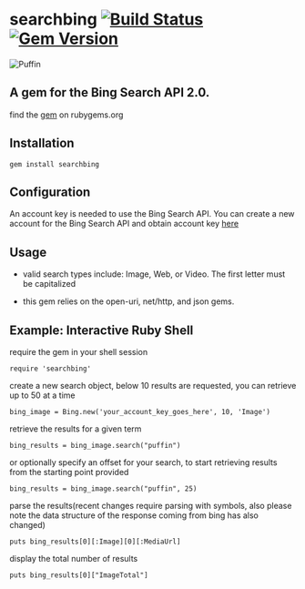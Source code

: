 searchbing [![Build Status](https://travis-ci.org/rcullito/searchbing.png?branch=master)](https://travis-ci.org/rcullito/searchbing) [![Gem Version](https://badge.fury.io/rb/searchbing.png)](http://badge.fury.io/rb/searchbing)
=========


![Puffin](http://photos-g.ak.fbcdn.net/hphotos-ak-snc1/hs166.snc1/6216_704615592619_7804626_41719230_39698_n.jpg)


A gem for the Bing Search API 2.0.
-------------
find the [gem](https://rubygems.org/gems/searchbing) on rubygems.org



## Installation
    gem install searchbing


Configuration
-------------
An account key is needed to use the Bing Search API. You can create a new account for the Bing Search API and obtain account key [here](http://www.bing.com/developers/)

## Usage

- valid search types include: Image, Web, or Video. The first letter must be capitalized  

- this gem relies on the open-uri, net/http, and json gems.

Example: Interactive Ruby Shell
----------
require the gem in your shell session

   	require 'searchbing'
create a new search object, below 10 results are requested, you can retrieve up to 50 at a time

	bing_image = Bing.new('your_account_key_goes_here', 10, 'Image')
retrieve the results for a given term

	bing_results = bing_image.search("puffin")

or optionally specify an offset for your search, to start retrieving results from the starting point provided

    bing_results = bing_image.search("puffin", 25)

parse the results(recent changes require parsing with symbols, also please note the data structure of the response coming from bing has also changed)
 
    puts bing_results[0][:Image][0][:MediaUrl]

display the total number of results

    puts bing_results[0]["ImageTotal"]
